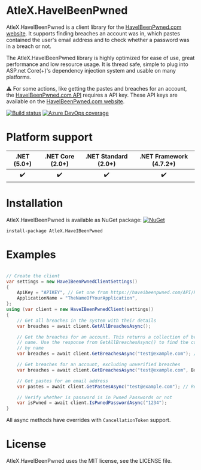 # AtleX.HaveIBeenPwned

AtleX.HaveIBeenPwned is a client library for the [HaveIBeenPwned.com website](https://haveibeenpwned.com/). It supports 
finding breaches an account was in, which pastes contained the user's email address and to check whether a password
was in a breach or not.

The AtleX.HaveIBeenPwned library is highly optimized for ease of use, great performance and low resource usage. It is 
thread safe, simple to plug into ASP.net Core(+)'s dependency injection system and usable on many platforms.

:warning: For some actions, like getting the pastes and breaches for an account, the [HaveIBeenPwned.com API](https://haveibeenpwned.com/) 
requires a API key. These API keys are available on the [HaveIBeenPwned.com website](https://haveibeenpwned.com/API/Key).

[![Build status](https://interastra.visualstudio.com/OSS%20-%20CI/_apis/build/status/AtleX.HaveIBeenPwned%20CI?branchName=master)](https://dev.azure.com/interastra/OSS%20-%20CI/_build?definitionId=11&_a=summary) [![Azure DevOps coverage](https://img.shields.io/azure-devops/coverage/interastra/OSS%20-%20CI/11.svg?maxAge=3600)](https://dev.azure.com/interastra/OSS%20-%20CI/_build?definitionId=11&_a=summary) 


# Platform support

|  .NET (5.0+)       |  .NET Core (2.0+)  | .NET Standard (2.0+)    | .NET Framework (4.7.2+) |
|:------------------:|:------------------:|:-----------------------:|:-----------------------:|
| :heavy_check_mark: | :heavy_check_mark: | :heavy_check_mark:      | :heavy_check_mark:      |


# Installation

AtleX.HaveIBeenPwned is available as NuGet package: [![NuGet](https://img.shields.io/nuget/v/AtleX.HaveIBeenPwned.svg?maxAge=3600)](https://www.nuget.org/packages/AtleX.HaveIBeenPwned/)

```
install-package AtleX.HaveIBeenPwned
```

# Examples

```csharp

// Create the client
var settings = new HaveIBeenPwnedClientSettings()
{
    ApiKey = "APIKEY", // Get one from https://haveibeenpwned.com/API/Key. Necessary for getting the breaches and pastes an account is in.
    ApplicationName = "TheNameOfYourApplication",
};
using (var client = new HaveIBeenPwnedClient(settings))
{
    // Get all breaches in the system with their details
    var breaches = await client.GetAllBreachesAsync();

    // Get the breaches for an account. This returns a collection of breaches with their 
    // name. Use the response from GetAllBreachesAsync() to find the corresponding details 
    // by name
    var breaches = await client.GetBreachesAsync("test@example.com"); // Requires an API key

    // Get breaches for an account, excluding unverified breaches
    var breaches = await client.GetBreachesAsync("test@example.com", BreachMode.ExcludeUnverified); // Requires an API key

    // Get pastes for an email address
    var pastes = await client.GetPastesAsync("test@example.com"); // Requires an API key

    // Verify whether is password is in Pwned Passwords or not
    var isPwned = await client.IsPwnedPasswordAsync("1234");
}
```

All async methods have overrides with `CancellationToken` support.

# License

AtleX.HaveIBeenPwned uses the MIT license, see the LICENSE file.
